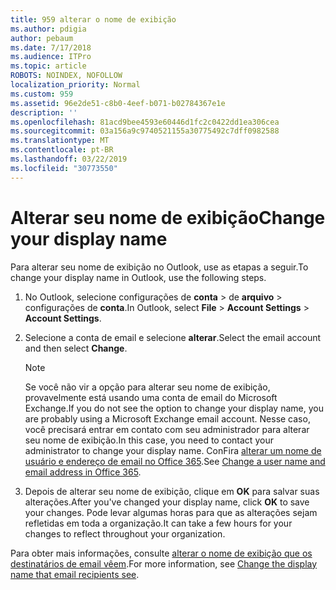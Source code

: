 ```yaml
---
title: 959 alterar o nome de exibição
ms.author: pdigia
author: pebaum
ms.date: 7/17/2018
ms.audience: ITPro
ms.topic: article
ROBOTS: NOINDEX, NOFOLLOW
localization_priority: Normal
ms.custom: 959
ms.assetid: 96e2de51-c8b0-4eef-b071-b02784367e1e
description: ''
ms.openlocfilehash: 81acd9bee4593e60446d1fc2c0422dd1ea306cea
ms.sourcegitcommit: 03a156a9c9740521155a30775492c7dff0982588
ms.translationtype: MT
ms.contentlocale: pt-BR
ms.lasthandoff: 03/22/2019
ms.locfileid: "30773550"
---
```

# <a name="change-your-display-name"></a><span data-ttu-id="33174-102">Alterar seu nome de exibição</span><span class="sxs-lookup"><span data-stu-id="33174-102">Change your display name</span></span>
  
<span data-ttu-id="33174-103">Para alterar seu nome de exibição no Outlook, use as etapas a seguir.</span><span class="sxs-lookup"><span data-stu-id="33174-103">To change your display name in Outlook, use the following steps.</span></span>
  
1. <span data-ttu-id="33174-104">No Outlook, selecione configurações de **conta** \> de **arquivo** \> configurações de **conta**.</span><span class="sxs-lookup"><span data-stu-id="33174-104">In Outlook, select **File** \> **Account Settings** \> **Account Settings**.</span></span>
    
2. <span data-ttu-id="33174-105">Selecione a conta de email e selecione **alterar**.</span><span class="sxs-lookup"><span data-stu-id="33174-105">Select the email account and then select **Change**.</span></span>
    
    > [!NOTE]
    > <span data-ttu-id="33174-106">Se você não vir a opção para alterar seu nome de exibição, provavelmente está usando uma conta de email do Microsoft Exchange.</span><span class="sxs-lookup"><span data-stu-id="33174-106">If you do not see the option to change your display name, you are probably using a Microsoft Exchange email account.</span></span> <span data-ttu-id="33174-107">Nesse caso, você precisará entrar em contato com seu administrador para alterar seu nome de exibição.</span><span class="sxs-lookup"><span data-stu-id="33174-107">In this case, you need to contact your administrator to change your display name.</span></span> <span data-ttu-id="33174-108">ConFira [alterar um nome de usuário e endereço de email no Office 365](https://support.office.com/article/fb5ac074-e203-4e1f-9843-b9d1a3e03297.aspx).</span><span class="sxs-lookup"><span data-stu-id="33174-108">See [Change a user name and email address in Office 365](https://support.office.com/article/fb5ac074-e203-4e1f-9843-b9d1a3e03297.aspx).</span></span> 
  
3. <span data-ttu-id="33174-109">Depois de alterar seu nome de exibição, clique em **OK** para salvar suas alterações.</span><span class="sxs-lookup"><span data-stu-id="33174-109">After you've changed your display name, click **OK** to save your changes.</span></span> <span data-ttu-id="33174-110">Pode levar algumas horas para que as alterações sejam refletidas em toda a organização.</span><span class="sxs-lookup"><span data-stu-id="33174-110">It can take a few hours for your changes to reflect throughout your organization.</span></span> 
    
<span data-ttu-id="33174-111">Para obter mais informações, consulte [alterar o nome de exibição que os destinatários de email vêem](https://support.office.com/article/2b53331a-ba2a-4803-88dc-ac9fe376c8a9.aspx).</span><span class="sxs-lookup"><span data-stu-id="33174-111">For more information, see [Change the display name that email recipients see](https://support.office.com/article/2b53331a-ba2a-4803-88dc-ac9fe376c8a9.aspx).</span></span>
  

